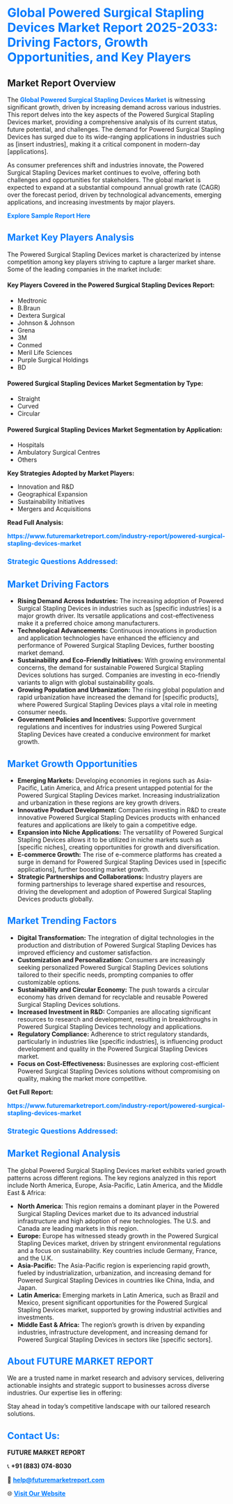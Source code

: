 <h1 style="color: #007BFF;">Global Powered Surgical Stapling Devices Market Report 2025-2033: Driving Factors, Growth Opportunities, and Key Players</h1>

<section id="overview">
<h2>Market Report Overview</h2>
<p>The <a href="https://www.futuremarketreport.com/industry-report/powered-surgical-stapling-devices-market" style="color: #007BFF; text-decoration: none;"><strong>Global Powered Surgical Stapling Devices Market</strong></a> is witnessing significant growth, driven by increasing demand across various industries. This report delves into the key aspects of the Powered Surgical Stapling Devices market, providing a comprehensive analysis of its current status, future potential, and challenges. The demand for Powered Surgical Stapling Devices has surged due to its wide-ranging applications in industries such as [insert industries], making it a critical component in modern-day [applications].</p>
<p>As consumer preferences shift and industries innovate, the Powered Surgical Stapling Devices market continues to evolve, offering both challenges and opportunities for stakeholders. The global market is expected to expand at a substantial compound annual growth rate (CAGR) over the forecast period, driven by technological advancements, emerging applications, and increasing investments by major players.</p>
</section>

<section id="overview">
<p><a href="https://www.futuremarketreport.com/request-sample/reportId=64662" style="color: #007BFF; text-decoration: none;"><strong>Explore Sample Report Here</strong></a></p>
</section>

<section id="key-players">
<h2 style="color: #007BFF;">Market Key Players Analysis</h2>
<p>The Powered Surgical Stapling Devices market is characterized by intense competition among key players striving to capture a larger market share. Some of the leading companies in the market include:</p>
<h4>Key Players Covered in the Powered Surgical Stapling Devices Report:</h4>
<ul><li>Medtronic</li><li>B.Braun</li><li>Dextera Surgical</li><li>Johnson &amp; Johnson</li><li>Grena</li><li>3M</li><li>Conmed</li><li>Meril Life Sciences</li><li>Purple Surgical Holdings</li><li>BD</li></ul>
<h4>Powered Surgical Stapling Devices Market Segmentation by Type:</h4>
<ul><li>Straight</li><li>Curved</li><li>Circular</li></ul>

<h4>Powered Surgical Stapling Devices Market Segmentation by Application:</h4>
<ul><li>Hospitals</li><li>Ambulatory Surgical Centres</li><li>Others</li></ul>
<p><strong>Key Strategies Adopted by Market Players:</strong></p>
<ul>
<li>Innovation and R&D</li>
<li>Geographical Expansion</li>
<li>Sustainability Initiatives</li>
<li>Mergers and Acquisitions</li>
</ul>
</section>

<section>
<p><strong>Read Full Analysis: </strong></p><a href="https://www.futuremarketreport.com/industry-report/powered-surgical-stapling-devices-market" style="color: #007BFF; text-decoration: none;"><strong>https://www.futuremarketreport.com/industry-report/powered-surgical-stapling-devices-market</strong></a>
<h3 style="color: #007BFF;">Strategic Questions Addressed:</h3>
</section>

<section id="driving-factors">
<h2 style="color: #007BFF;">Market Driving Factors</h2>
<ul>
<li><strong>Rising Demand Across Industries:</strong> The increasing adoption of Powered Surgical Stapling Devices in industries such as [specific industries] is a major growth driver. Its versatile applications and cost-effectiveness make it a preferred choice among manufacturers.</li>
<li><strong>Technological Advancements:</strong> Continuous innovations in production and application technologies have enhanced the efficiency and performance of Powered Surgical Stapling Devices, further boosting market demand.</li>
<li><strong>Sustainability and Eco-Friendly Initiatives:</strong> With growing environmental concerns, the demand for sustainable Powered Surgical Stapling Devices solutions has surged. Companies are investing in eco-friendly variants to align with global sustainability goals.</li>
<li><strong>Growing Population and Urbanization:</strong> The rising global population and rapid urbanization have increased the demand for [specific products], where Powered Surgical Stapling Devices plays a vital role in meeting consumer needs.</li>
<li><strong>Government Policies and Incentives:</strong> Supportive government regulations and incentives for industries using Powered Surgical Stapling Devices have created a conducive environment for market growth.</li>
</ul>
</section>

<section id="growth-opportunities">
<h2 style="color: #007BFF;">Market Growth Opportunities</h2>
<ul>
<li><strong>Emerging Markets:</strong> Developing economies in regions such as Asia-Pacific, Latin America, and Africa present untapped potential for the Powered Surgical Stapling Devices market. Increasing industrialization and urbanization in these regions are key growth drivers.</li>
<li><strong>Innovative Product Development:</strong> Companies investing in R&D to create innovative Powered Surgical Stapling Devices products with enhanced features and applications are likely to gain a competitive edge.</li>
<li><strong>Expansion into Niche Applications:</strong> The versatility of Powered Surgical Stapling Devices allows it to be utilized in niche markets such as [specific niches], creating opportunities for growth and diversification.</li>
<li><strong>E-commerce Growth:</strong> The rise of e-commerce platforms has created a surge in demand for Powered Surgical Stapling Devices used in [specific applications], further boosting market growth.</li>
<li><strong>Strategic Partnerships and Collaborations:</strong> Industry players are forming partnerships to leverage shared expertise and resources, driving the development and adoption of Powered Surgical Stapling Devices products globally.</li>
</ul>
</section>

<section id="trending-factors">
<h2 style="color: #007BFF;">Market Trending Factors</h2>
<ul>
<li><strong>Digital Transformation:</strong> The integration of digital technologies in the production and distribution of Powered Surgical Stapling Devices has improved efficiency and customer satisfaction.</li>
<li><strong>Customization and Personalization:</strong> Consumers are increasingly seeking personalized Powered Surgical Stapling Devices solutions tailored to their specific needs, prompting companies to offer customizable options.</li>
<li><strong>Sustainability and Circular Economy:</strong> The push towards a circular economy has driven demand for recyclable and reusable Powered Surgical Stapling Devices solutions.</li>
<li><strong>Increased Investment in R&D:</strong> Companies are allocating significant resources to research and development, resulting in breakthroughs in Powered Surgical Stapling Devices technology and applications.</li>
<li><strong>Regulatory Compliance:</strong> Adherence to strict regulatory standards, particularly in industries like [specific industries], is influencing product development and quality in the Powered Surgical Stapling Devices market.</li>
<li><strong>Focus on Cost-Effectiveness:</strong> Businesses are exploring cost-efficient Powered Surgical Stapling Devices solutions without compromising on quality, making the market more competitive.</li>
</ul>
</section>

<section>
<p><strong>Get Full Report: </strong></p><a href="https://www.futuremarketreport.com/industry-report/powered-surgical-stapling-devices-market" style="color: #007BFF; text-decoration: none;"><strong>https://www.futuremarketreport.com/industry-report/powered-surgical-stapling-devices-market</strong></a>
<h3 style="color: #007BFF;">Strategic Questions Addressed:</h3>
</section>


<section id="regional-analysis">
<h2 style="color: #007BFF;">Market Regional Analysis</h2>
<p>The global Powered Surgical Stapling Devices market exhibits varied growth patterns across different regions. The key regions analyzed in this report include North America, Europe, Asia-Pacific, Latin America, and the Middle East & Africa:</p>
<ul>
<li><strong>North America:</strong> This region remains a dominant player in the Powered Surgical Stapling Devices market due to its advanced industrial infrastructure and high adoption of new technologies. The U.S. and Canada are leading markets in this region.</li>
<li><strong>Europe:</strong> Europe has witnessed steady growth in the Powered Surgical Stapling Devices market, driven by stringent environmental regulations and a focus on sustainability. Key countries include Germany, France, and the U.K.</li>
<li><strong>Asia-Pacific:</strong> The Asia-Pacific region is experiencing rapid growth, fueled by industrialization, urbanization, and increasing demand for Powered Surgical Stapling Devices in countries like China, India, and Japan.</li>
<li><strong>Latin America:</strong> Emerging markets in Latin America, such as Brazil and Mexico, present significant opportunities for the Powered Surgical Stapling Devices market, supported by growing industrial activities and investments.</li>
<li><strong>Middle East & Africa:</strong> The region’s growth is driven by expanding industries, infrastructure development, and increasing demand for Powered Surgical Stapling Devices in sectors like [specific sectors].</li>
</ul>
</section>

<footer>
<h2 style="color: #007BFF;">About FUTURE MARKET REPORT</h2>
<p>We are a trusted name in market research and advisory services, delivering actionable insights and strategic support to businesses across diverse industries. Our expertise lies in offering:</p>

<p>Stay ahead in today’s competitive landscape with our tailored research solutions.</p>

<h2 style="color: #007BFF;">Contact Us:</h2>
<p><strong>FUTURE MARKET REPORT</strong></p>
<p>📞 <strong>+91 (883) 074-8030</strong></p>
<p>📧 <strong><a href="mailto:help@futuremarketreport.com" style="color: #007BFF;">help@futuremarketreport.com</a></strong></p>
<p>🌐 <strong><a href="https://www.futuremarketreport.com/" style="color: #007BFF;">Visit Our Website</a></strong></p>
</footer>